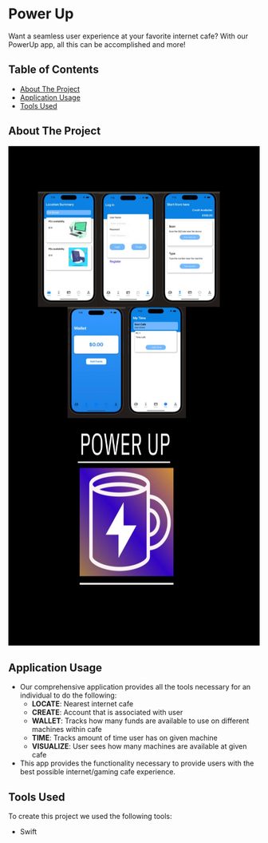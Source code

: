# Power Up 

Want a seamless user experience at your favorite internet cafe? 
With our PowerUp app, all this can be accomplished and more!

## Table of Contents
- [About The Project](#about-the-project)
- [Application Usage](#application-usage)
- [Tools Used](#tools-used)

## About The Project

<p align="center">
  <img src="Images/PowerUp.pdf.jpg" alt="Power Up" width="1000" height = "1000">
</p>

## Application Usage

- Our comprehensive application provides all the tools necessary for an individual to do the following:
  - **LOCATE**: Nearest internet cafe
  - **CREATE**: Account that is associated with user
  - **WALLET**: Tracks how many funds are available to use on different machines within cafe
  - **TIME**: Tracks amount of time user has on given machine
  - **VISUALIZE**: User sees how many machines are available at given cafe
- This app provides the functionality necessary to provide users with the best possible internet/gaming cafe experience.

## Tools Used

To create this project we used the following tools:
- Swift
